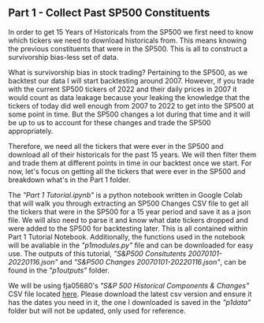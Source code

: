 ## Part 1 - Collect Past SP500 Constituents

In order to get 15 Years of Historicals from the SP500 we first need to know which tickers we need to download historicals from. This means knowing the previous constituents that were in the SP500. This is all to construct a survivorship bias-less set of data.

What is survivorship bias in stock trading? Pertaining to the SP500, as we backtest our data I will start backtesting around 2007. However, if you trade with the current SP500 tickers of 2022 and their daily prices in 2007 it would count as data leakage because your leaking the knowledge that the tickers of today did well enough from 2007 to 2022 to get into the SP500 at some point in time. But the SP500 changes a lot during that time and it will be up to us to account for these changes and trade the SP500 appropriately.

Therefore, we need all the tickers that were ever in the SP500 and download all of their historicals for the past 15 years. We will then filter them and trade them at different points in time in our backtest once we start. For now, let's focus on getting all the tickers that were ever in the SP500 and breakdown what's in the Part 1 folder.

The *"Part 1 Tutorial.ipynb"* is a python notebook written in Google Colab that will walk you through extracting an SP500 Changes CSV file to get all the tickers that were in the SP500 for a 15 year period and save it as a json file. We will also need to parse it and know what date tickers dropped and were added to the SP500 for backtesting later. This is all contained within Part 1 Tutorial Notebook. Additionally, the functions used in the notebook will be avaliable in the *"p1modules.py"* file and can be downloaded for easy use. The outputs of this tutorial, *"S&P500 Consitutents 20070101-20220116.json"* and *"S&P500 Changes 20070101-20220116.json"*, can be found in the *"p1outputs"* folder.

We will be using fja05680's *"S&P 500 Historical Components & Changes"* CSV file located [here](https://github.com/fja05680/sp500). Please download the latest csv version and ensure it has the dates you need in it, the one I downloaded is saved in the *"p1data"* folder but will not be updated, only used for reference.
